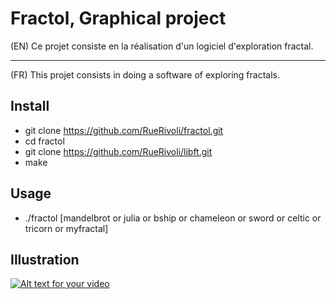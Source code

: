 # Fractol, Graphical project 

(EN)
Ce projet consiste en la réalisation d'un logiciel d'exploration fractal.

------------------------------------------------------------------------------------------------------

(FR)
This projet consists in doing a software of exploring fractals.

## Install
* git clone https://github.com/RueRivoli/fractol.git 
* cd fractol
* git clone https://github.com/RueRivoli/libft.git
* make

## Usage
* ./fractol [mandelbrot or julia or bship or chameleon or sword or celtic or tricorn or myfractal]

## Illustration
[![Alt text for your video](https://img.youtube.com/vi/watch?v=nkSiuSWgv_0/0.jpg)](https://www.youtube.com/watch?v=nkSiuSWgv_0)

